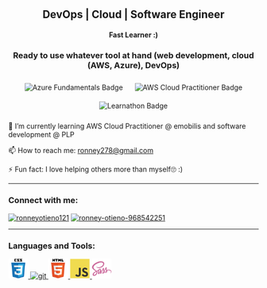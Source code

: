 <h2 align="center">DevOps | Cloud | Software Engineer</h2>
<h4 align="center">Fast Learner :)</h4>
<h3 align="center">Ready to use whatever tool at hand (web development, cloud (AWS, Azure), DevOps)</h3>

<div align="center">
    <img src="https://cdn.shortpixel.ai/client/q_glossy,ret_img,w_1033,h_1013/https://k21academy.com/wp-content/uploads/2020/02/Azure.Fundamental_Icon.png" alt="Azure Fundamentals Badge" width="180" style="margin: 10px;">
    <img src="https://th.bing.com/th/id/R.25ede0a68143e8c852fd634ce70c16b3?rik=%2f6ZuS6sRfbI1Ug&pid=ImgRaw&r=0" alt="AWS Cloud Practitioner Badge" width="180" style="margin: 10px;">
    <img src="https://images.credly.com/size/340x340/images/e360c3e0-4031-479b-ad7b-5ce878bc29d7/image.png" alt="Learnathon Badge" width="180" style="margin: 10px;">
</div>

🌱 I’m currently learning AWS Cloud Practitioner @ emobilis and software development @ PLP

📫 How to reach me: ronney278@gmail.com

⚡ Fun fact: I love helping others more than myself🙄 :)

---

### Connect with me:

<p align="left">
    <a href="https://twitter.com/ronneyotieno121" target="blank"><img src="https://raw.githubusercontent.com/rahuldkjain/github-profile-readme-generator/master/src/images/icons/Social/twitter.svg" alt="ronneyotieno121" height="30" width="40" /></a>
    <a href="https://linkedin.com/in/ronney-otieno-968542251" target="blank"><img src="https://raw.githubusercontent.com/rahuldkjain/github-profile-readme-generator/master/src/images/icons/Social/linked-in-alt.svg" alt="ronney-otieno-968542251" height="30" width="40" /></a>
</p>

---

### Languages and Tools:

<p align="left"> 
    <a href="https://www.w3schools.com/css/" target="_blank" rel="noreferrer"> 
        <img src="https://raw.githubusercontent.com/devicons/devicon/master/icons/css3/css3-original-wordmark.svg" alt="css3" width="40" height="40"/> 
    </a> 
    <a href="https://git-scm.com/" target="_blank" rel="noreferrer"> 
        <img src="https://www.vectorlogo.zone/logos/git-scm/git-scm-icon.svg" alt="git" width="40" height="40"/> 
    </a> 
    <a href="https://www.w3.org/html/" target="_blank" rel="noreferrer"> 
        <img src="https://raw.githubusercontent.com/devicons/devicon/master/icons/html5/html5-original-wordmark.svg" alt="html5" width="40" height="40"/> 
    </a> 
    <a href="https://developer.mozilla.org/en-US/docs/Web/JavaScript" target="_blank" rel="noreferrer"> 
        <img src="https://raw.githubusercontent.com/devicons/devicon/master/icons/javascript/javascript-original.svg" alt="javascript" width="40" height="40"/> 
    </a> 
    <a href="https://sass-lang.com" target="_blank" rel="noreferrer"> 
        <img src="https://raw.githubusercontent.com/devicons/devicon/master/icons/sass/sass-original.svg" alt="sass" width="40" height="40"/>
    </a>
</p>
